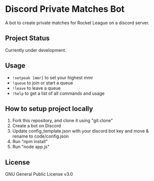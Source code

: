 # Discord Private Matches Bot
A bot to create private matches for Rocket League on a discord server.

## Project Status
Currently under development.

## Usage
- `!setpeak [mmr]` to set your highest mmr
- `!queue` to join or start a queue
- `!leave` to leave a queue
- `!help` to get a list of all commands and usage

## How to setup project locally
1. Fork this repository, and clone it using "git clone"
2. Create a bot on Discord
3. Update config_template.json with your discord bot key and move & rename to code/config.json
4. Run "npm install"
5. Run "node app.js"

## License
GNU General Public License v3.0
